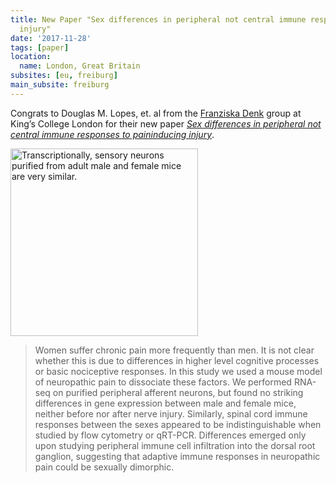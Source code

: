 ```yaml
---
title: New Paper "Sex differences in peripheral not central immune responses to paininducing
  injury"
date: '2017-11-28'
tags: [paper]
location:
  name: London, Great Britain
subsites: [eu, freiburg]
main_subsite: freiburg
---
```


Congrats to Douglas M. Lopes, et. al from the [Franziska Denk](https://kclpure.kcl.ac.uk/portal/franziska.denk.html)
group at King’s College London for their new paper
[*Sex differences in peripheral not
central immune responses to paininducing
injury*](https://www.nature.com/articles/s41598-017-16664-z).

<div class="multiple-img">
    <img src="/assets/media/2017-11-28_nature_reports.jpg" height="300px" alt="Transcriptionally, sensory neurons purified from adult male and female mice are very similar." />
</div>


> Women suffer chronic pain more frequently than men.
It is not clear whether this is due to differences in higher level
cognitive processes or basic nociceptive responses. In this study we used a
mouse model of neuropathic pain to dissociate these factors. We performed
RNA-seq on purified peripheral afferent neurons, but found no striking differences
in gene expression between male and female mice, neither before nor
after nerve injury. Similarly, spinal cord immune responses between the
sexes appeared to be indistinguishable when studied by flow cytometry or
qRT-PCR. Differences emerged only upon studying peripheral immune cell
infiltration into the dorsal root ganglion, suggesting that adaptive
immune responses in neuropathic pain could be sexually dimorphic.

